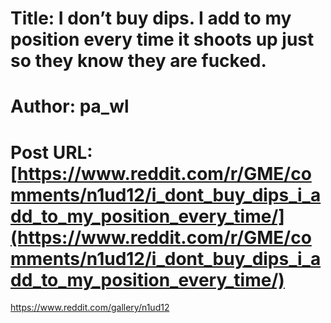 # Title: I don’t buy dips. I add to my position every time it shoots up just so they know they are fucked.
# Author: pa_wl
# Post URL: [https://www.reddit.com/r/GME/comments/n1ud12/i_dont_buy_dips_i_add_to_my_position_every_time/](https://www.reddit.com/r/GME/comments/n1ud12/i_dont_buy_dips_i_add_to_my_position_every_time/)


https://www.reddit.com/gallery/n1ud12